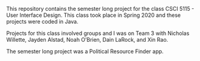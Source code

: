 This repository contains the semester long project for the class CSCI 5115 - User Interface Design. This class took place in Spring 2020 and these projects were coded in Java.

Projects for this class involved groups and I was on Team 3 with Nicholas Willette,  Jayden Alstad, Noah O’Brien, Dain LaRock, and Xin Rao. 

The semester long project was a Political Resource Finder app. 
